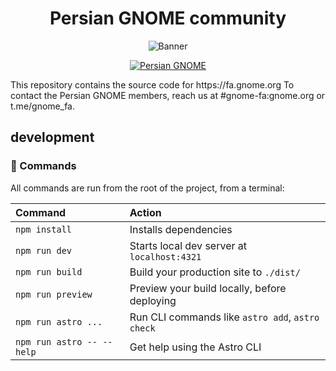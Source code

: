 <div align="center">
  
# Persian GNOME community

![Banner](assets/banner.png)

[persian-gnome-badge]: https://gnome-fa.github.io/assets/badges/persian-gnome.svg
[persian-gnome-url]: https://gnome_fa.t.me/

[![Persian GNOME][persian-gnome-badge]][persian-gnome-url]
</div>
This repository contains the source code for https://fa.gnome.org
To contact the Persian GNOME members, reach us at #gnome-fa:gnome.org or t.me/gnome_fa.


## development
### 🧞 Commands

All commands are run from the root of the project, from a terminal:

| Command                   | Action                                           |
| :------------------------ | :----------------------------------------------- |
| `npm install`             | Installs dependencies                            |
| `npm run dev`             | Starts local dev server at `localhost:4321`      |
| `npm run build`           | Build your production site to `./dist/`          |
| `npm run preview`         | Preview your build locally, before deploying     |
| `npm run astro ...`       | Run CLI commands like `astro add`, `astro check` |
| `npm run astro -- --help` | Get help using the Astro CLI                     |
